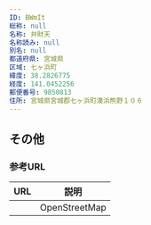 ```yaml
---
ID: BWmIt
総称: null
名称: 弁財天
名称読み: null
別名: null
都道府県: 宮城県
区域: 七ヶ浜町
緯度: 38.2826775
経度: 141.0452256
郵便番号: 9850813
住所: 宮城県宮城郡七ヶ浜町湊浜熊野１０６
---
```


## その他

### 参考URL

| URL | 説明          |
| --- | ------------- |
|     | OpenStreetMap |
